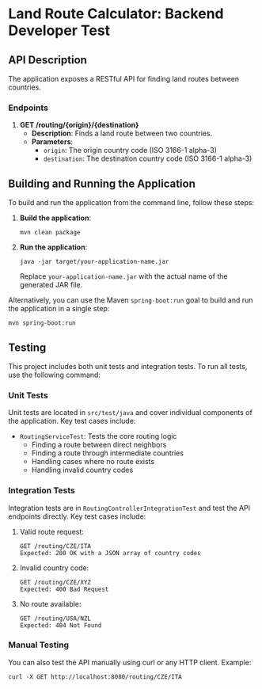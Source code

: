 # Land Route Calculator: Backend Developer Test

## API Description

The application exposes a RESTful API for finding land routes between countries.

### Endpoints

1. **GET /routing/{origin}/{destination}**
   - **Description**: Finds a land route between two countries.
   - **Parameters**:
     - `origin`: The origin country code (ISO 3166-1 alpha-3)
     - `destination`: The destination country code (ISO 3166-1 alpha-3)


## Building and Running the Application

To build and run the application from the command line, follow these steps:

1. **Build the application**:
   ```
   mvn clean package
   ```

2. **Run the application**:
   ```
   java -jar target/your-application-name.jar
   ```
   Replace `your-application-name.jar` with the actual name of the generated JAR file.

Alternatively, you can use the Maven `spring-boot:run` goal to build and run the application in a single step:
```
mvn spring-boot:run
```

## Testing

This project includes both unit tests and integration tests. To run all tests, use the following command:


### Unit Tests

Unit tests are located in `src/test/java` and cover individual components of the application. Key test cases include:

- `RoutingServiceTest`: Tests the core routing logic
  - Finding a route between direct neighbors
  - Finding a route through intermediate countries
  - Handling cases where no route exists
  - Handling invalid country codes

### Integration Tests

Integration tests are in `RoutingControllerIntegrationTest` and test the API endpoints directly. Key test cases include:

1. Valid route request:
   ```
   GET /routing/CZE/ITA
   Expected: 200 OK with a JSON array of country codes
   ```

2. Invalid country code:
   ```
   GET /routing/CZE/XYZ
   Expected: 400 Bad Request
   ```

3. No route available:
   ```
   GET /routing/USA/NZL
   Expected: 404 Not Found
   ```

### Manual Testing

You can also test the API manually using curl or any HTTP client. Example:
```
curl -X GET http://localhost:8080/routing/CZE/ITA
```
